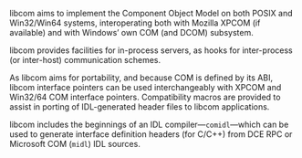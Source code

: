 libcom aims to implement the Component Object Model on both POSIX and Win32/Win64 systems, interoperating both with Mozilla XPCOM (if available) and with Windows’ own COM (and DCOM) subsystem.

libcom provides facilities for in-process servers, as hooks for inter-process (or inter-host) communication schemes.

As libcom aims for portability, and because COM is defined by its ABI, libcom interface pointers can be used interchangeably with XPCOM and Win32/64 COM interface pointers. Compatibility macros are provided to assist in porting of IDL-generated header files to libcom applications.

libcom includes the beginnings of an IDL compiler—`comidl`—which can be used to generate interface definition headers (for C/C++) from DCE RPC or Microsoft COM (`midl`) IDL sources.
